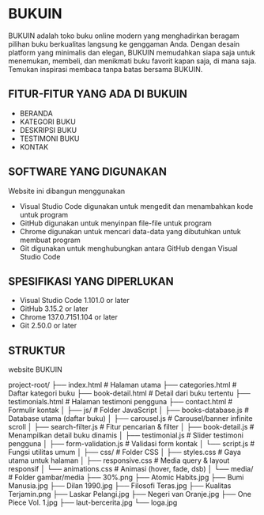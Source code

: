 # BUKUIN
BUKUIN adalah toko buku online modern yang menghadirkan beragam pilihan buku berkualitas langsung ke genggaman Anda. Dengan desain platform yang minimalis dan elegan, BUKUIN memudahkan siapa saja untuk menemukan, membeli, dan menikmati buku favorit kapan saja, di mana saja. Temukan inspirasi membaca tanpa batas bersama BUKUIN.

## FITUR-FITUR YANG ADA DI BUKUIN
- BERANDA
- KATEGORI BUKU
- DESKRIPSI BUKU
- TESTIMONI BUKU
- KONTAK

## SOFTWARE YANG DIGUNAKAN
Website ini dibangun menggunakan 
- Visual Studio Code digunakan untuk mengedit dan menambahkan kode untuk program 
- GitHub digunakan untuk menyinpan file-file untuk program
- Chrome digunakan untuk mencari data-data yang dibutuhkan untuk membuat program
- Git digunakan untuk menghubungkan antara GitHub dengan Visual Studio Code

## SPESIFIKASI YANG DIPERLUKAN
- Visual Studio Code 1.101.0 or later
- GitHub 3.15.2 or later
- Chrome 137.0.7151.104 or later
- Git 2.50.0 or later

## STRUKTUR
website BUKUIN

project-root/
├── index.html                # Halaman utama
├── categories.html           # Daftar kategori buku
├── book-detail.html          # Detail dari buku tertentu
├── testimonials.html         # Halaman testimoni pengguna
├── contact.html              # Formulir kontak
│
├── js/                       # Folder JavaScript
│   ├── books-database.js     # Database utama (daftar buku)
│   ├── carousel.js           # Carousel/banner infinite scroll
│   ├── search-filter.js      # Fitur pencarian & filter
│   ├── book-detail.js        # Menampilkan detail buku dinamis
│   ├── testimonial.js        # Slider testimoni pengguna
│   ├── form-validation.js    # Validasi form kontak
│   └── script.js             # Fungsi utilitas umum
│
├── css/                      # Folder CSS
│   ├── styles.css            # Gaya utama untuk halaman
│   ├── responsive.css        # Media query & layout responsif
│   └── animations.css        # Animasi (hover, fade, dsb)
│
└── media/                    # Folder gambar/media
    ├── 30%.png
    ├── Atomic Habits.jpg
    ├── Bumi Manusia.jpg
    ├── Dilan 1990.jpg
    ├── Filosofi Teras.jpg
    ├── Kualitas Terjamin.png
    ├── Laskar Pelangi.jpg
    ├── Negeri van Oranje.jpg
    ├── One Piece Vol. 1.jpg
    ├── laut-bercerita.jpg
    └── loga.jpg
